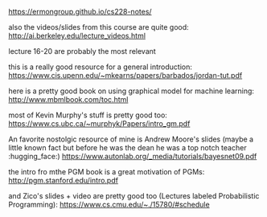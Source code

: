 
https://ermongroup.github.io/cs228-notes/

also the videos/slides from this course are quite good: http://ai.berkeley.edu/lecture_videos.html

lecture 16-20 are probably the most relevant

this is a really good resource for a general introduction: https://www.cis.upenn.edu/~mkearns/papers/barbados/jordan-tut.pdf

here is a pretty good book on using graphical model for machine learning: http://www.mbmlbook.com/toc.html

most of Kevin Murphy's stuff is pretty good too: https://www.cs.ubc.ca/~murphyk/Papers/intro_gm.pdf

An favorite nostolgic resource of mine is Andrew Moore's slides (maybe a little known fact but before he was the dean he was a top notch teacher :hugging_face:) https://www.autonlab.org/_media/tutorials/bayesnet09.pdf

the intro fro mthe PGM book is a great motivation of PGMs: http://pgm.stanford.edu/intro.pdf
 
and Zico's slides + video are pretty good too (Lectures labeled Probabilistic Programming): https://www.cs.cmu.edu/~./15780/#schedule
